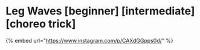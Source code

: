 # Leg Waves \[beginner] \[intermediate] \[choreo trick]

{% embed url="https://www.instagram.com/p/CAXdGGpps0d/" %}
